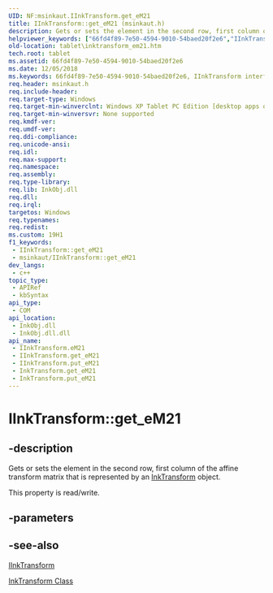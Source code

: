 ```yaml
---
UID: NF:msinkaut.IInkTransform.get_eM21
title: IInkTransform::get_eM21 (msinkaut.h)
description: Gets or sets the element in the second row, first column of the affine transform matrix that is represented by an InkTransform object.
helpviewer_keywords: ["66fd4f89-7e50-4594-9010-54baed20f2e6","IInkTransform interface [Tablet PC]","eM21 property","IInkTransform.eM21","IInkTransform.get_eM21","IInkTransform::eM21","IInkTransform::get_eM21","IInkTransform::put_eM21","InkTransform.get_eM21","InkTransform.put_eM21","eM21 property [Tablet PC]","eM21 property [Tablet PC]","IInkTransform interface","get_eM21","msinkaut/IInkTransform::eM21","msinkaut/IInkTransform::get_eM21","msinkaut/IInkTransform::put_eM21","put_eM21","tablet.inktransform_em21"]
old-location: tablet\inktransform_em21.htm
tech.root: tablet
ms.assetid: 66fd4f89-7e50-4594-9010-54baed20f2e6
ms.date: 12/05/2018
ms.keywords: 66fd4f89-7e50-4594-9010-54baed20f2e6, IInkTransform interface [Tablet PC],eM21 property, IInkTransform.eM21, IInkTransform.get_eM21, IInkTransform::eM21, IInkTransform::get_eM21, IInkTransform::put_eM21, InkTransform.get_eM21, InkTransform.put_eM21, eM21 property [Tablet PC], eM21 property [Tablet PC],IInkTransform interface, get_eM21, msinkaut/IInkTransform::eM21, msinkaut/IInkTransform::get_eM21, msinkaut/IInkTransform::put_eM21, put_eM21, tablet.inktransform_em21
req.header: msinkaut.h
req.include-header: 
req.target-type: Windows
req.target-min-winverclnt: Windows XP Tablet PC Edition [desktop apps only]
req.target-min-winversvr: None supported
req.kmdf-ver: 
req.umdf-ver: 
req.ddi-compliance: 
req.unicode-ansi: 
req.idl: 
req.max-support: 
req.namespace: 
req.assembly: 
req.type-library: 
req.lib: InkObj.dll
req.dll: 
req.irql: 
targetos: Windows
req.typenames: 
req.redist: 
ms.custom: 19H1
f1_keywords:
 - IInkTransform::get_eM21
 - msinkaut/IInkTransform::get_eM21
dev_langs:
 - c++
topic_type:
 - APIRef
 - kbSyntax
api_type:
 - COM
api_location:
 - InkObj.dll
 - InkObj.dll.dll
api_name:
 - IInkTransform.eM21
 - IInkTransform.get_eM21
 - IInkTransform.put_eM21
 - InkTransform.get_eM21
 - InkTransform.put_eM21
---
```


# IInkTransform::get_eM21


## -description

Gets or sets the element in the second row, first column of the affine transform matrix that is represented by an <a href="/windows/desktop/tablet/inktransform-class">InkTransform</a> object.



This property is read/write.

## -parameters

## -see-also

<a href="../msinkaut/nn-msinkaut-iinktransform.md">IInkTransform</a>



<a href="/windows/desktop/tablet/inktransform-class">InkTransform Class</a>
